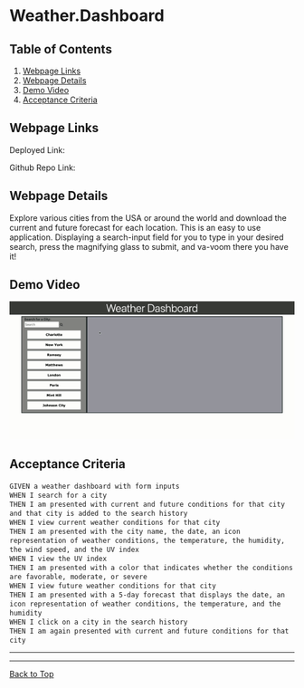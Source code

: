 # Weather.Dashboard

## Table of Contents
1. [Webpage Links](##Webpage-Links)
2. [Webpage Details](##Webpage-Details)
3. [Demo Video](##Demo-Video)
4. [Acceptance Criteria](##Acceptance-Criteria)

## Webpage Links
Deployed Link: 

Github Repo Link: 


## Webpage Details
Explore various cities from the USA or around the world and download the current and future forecast for each location. This is an easy to use application. Displaying a search-input field for you to type in your desired search, press the magnifying glass to submit, and va-voom there you have it!

## Demo Video
![Weather Dashboard](./assets/Images/WeatherDashboard.gif)


## Acceptance Criteria

```
GIVEN a weather dashboard with form inputs
WHEN I search for a city
THEN I am presented with current and future conditions for that city and that city is added to the search history
WHEN I view current weather conditions for that city
THEN I am presented with the city name, the date, an icon representation of weather conditions, the temperature, the humidity, the wind speed, and the UV index
WHEN I view the UV index
THEN I am presented with a color that indicates whether the conditions are favorable, moderate, or severe
WHEN I view future weather conditions for that city
THEN I am presented with a 5-day forecast that displays the date, an icon representation of weather conditions, the temperature, and the humidity
WHEN I click on a city in the search history
THEN I am again presented with current and future conditions for that city
```

***
***

[Back to Top](##Table-of-Contents)

```
